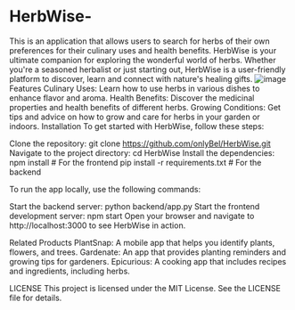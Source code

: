 # HerbWise-
This is an application that allows users to search for herbs of their own preferences for their culinary uses and health benefits.
HerbWise is your ultimate companion for exploring the wonderful world of herbs.
Whether you're a seasoned herbalist or just starting out, HerbWise is a user-friendly platform to discover, learn and connect with nature's healing gifts.
![image](https://github.com/user-attachments/assets/e8539328-888c-40ab-adb0-935f9564c2d2)
Features
Culinary Uses: Learn how to use herbs in various dishes to enhance flavor and aroma.
Health Benefits: Discover the medicinal properties and health benefits of different herbs.
Growing Conditions: Get tips and advice on how to grow and care for herbs in your garden or indoors.
Installation
To get started with HerbWise, follow these steps:

Clone the repository:
git clone https://github.com/onlyBel/HerbWise.git
Navigate to the project directory:
cd HerbWise
Install the dependencies:
npm install    # For the frontend
pip install -r requirements.txt    # For the backend

To run the app locally, use the following commands:

Start the backend server:
python backend/app.py
Start the frontend development server:
npm start
Open your browser and navigate to http://localhost:3000 to see HerbWise in action.


Related Products
PlantSnap: A mobile app that helps you identify plants, flowers, and trees.
Gardenate: An app that provides planting reminders and growing tips for gardeners.
Epicurious: A cooking app that includes recipes and ingredients, including herbs.

LICENSE
This project is licensed under the MIT License. See the LICENSE file for details.
